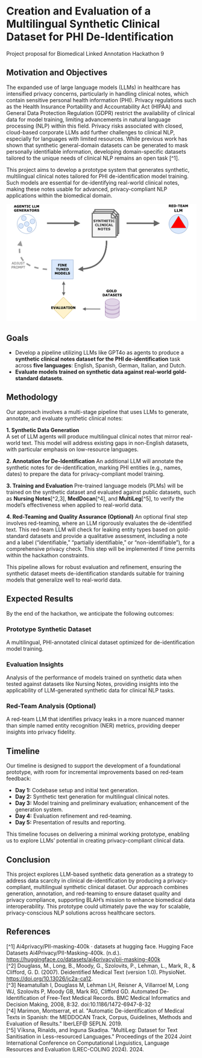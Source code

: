 # Creation and Evaluation of a Multilingual Synthetic Clinical Dataset for PHI De-Identification

Project proposal for Biomedical Linked Annotation Hackathon 9

## Motivation and Objectives 
The expanded use of large language models (LLMs) in healthcare has intensified privacy concerns, particularly in handling clinical notes, which contain sensitive personal health information (PHI). Privacy regulations such as the Health Insurance Portability and Accountability Act (HIPAA) and General Data Protection Regulation (GDPR) restrict the availability of clinical data for model training, limiting advancements in natural language processing (NLP) within this field. Privacy risks associated with closed, cloud-based corporate LLMs add further challenges to clinical NLP, especially for languages with limited resources. While previous work has shown that synthetic general-domain datasets can be generated to mask personally identifiable information, developing domain-specific datasets tailored to the unique needs of clinical NLP remains an open task [^1].

This project aims to develop a prototype system that generates synthetic, multilingual clinical notes tailored for PHI de-identification model training. Such models are essential for de-identifying real-world clinical notes, making these notes usable for advanced, privacy-compliant NLP applications within the biomedical domain.


![Pipeline](./img/blah9-deid.png "Pipeline")

##  Goals
- Develop a pipeline utilizing LLMs like GPT4o as agents to produce a **synthetic clinical notes dataset for the PHI de-identification** task across **five languages**: English, Spanish, German, Italian, and Dutch.
- **Evaluate models trained on synthetic data against real-world gold-standard datasets**.

## Methodology
Our approach involves a multi-stage pipeline that uses LLMs to generate, annotate, and evaluate synthetic clinical notes:

**1. Synthetic Data Generation**  
   A set of LLM agents will produce multilingual clinical notes that mirror real-world text. This model will address existing gaps in non-English datasets, with particular emphasis on low-resource languages.

**2. Annotation for De-Identification**
   An additional LLM will annotate the synthetic notes for de-identification, marking PHI entities (e.g., names, dates) to prepare the data for privacy-compliant model training.


**3. Training and Evaluation**
   Pre-trained language models (PLMs) will be trained on the synthetic dataset and evaluated against public datasets, such as **Nursing Notes**[^2,3], **MedDocan**[^4], and **MultiLeg**[^5], to verify the model’s effectiveness when applied to real-world data.

**4. Red-Teaming and Quality Assurance (Optional)**
  An optional final step involves red-teaming, where an LLM rigorously evaluates the de-identified text. This red-team LLM will check for leaking entity types based on gold-standard datasets and provide a qualitative assessment, including a note and a label (“identifiable,” “partially identifiable,” or “non-identifiable”), for a comprehensive privacy check. This step will be implemented if time permits within the hackathon constraints.

This pipeline allows for robust evaluation and refinement, ensuring the synthetic dataset meets de-identification standards suitable for training models that generalize well to real-world data.

## Expected Results
By the end of the hackathon, we anticipate the following outcomes:

### Prototype Synthetic Dataset 
   A multilingual, PHI-annotated clinical dataset optimized for de-identification model training.

### Evaluation Insights
   Analysis of the performance of models trained on synthetic data when tested against datasets like Nursing Notes, providing insights into the applicability of LLM-generated synthetic data for clinical NLP tasks.

### Red-Team Analysis (Optional) 
   A red-team LLM that identifies privacy leaks in a more nuanced manner than simple named entity recognition (NER) metrics, providing deeper insights into privacy fidelity.

##  Timeline 
Our timeline is designed to support the development of a foundational prototype, with room for incremental improvements based on red-team feedback:

- **Day 1:** Codebase setup and initial text generation.
- **Day 2:** Synthetic text generation for multilingual clinical notes.
- **Day 3:** Model training and preliminary evaluation; enhancement of the generation system.
- **Day 4:** Evaluation refinement and red-teaming.
- **Day 5:** Presentation of results and reporting.

This timeline focuses on delivering a minimal working prototype, enabling us to explore LLMs’ potential in creating privacy-compliant clinical data.

## Conclusion
This project explores LLM-based synthetic data generation as a strategy to address data scarcity in clinical de-identification by producing a privacy-compliant, multilingual synthetic clinical dataset. Our approach combines generation, annotation, and red-teaming to ensure dataset quality and privacy compliance, supporting BLAH’s mission to enhance biomedical data interoperability. This prototype could ultimately pave the way for scalable, privacy-conscious NLP solutions across healthcare sectors.

## References
[^1] Ai4privacy/PII-masking-400k · datasets at hugging face. Hugging Face Datasets Ai4Privacy/PII-Masking-400k. (n.d.). https://huggingface.co/datasets/ai4privacy/pii-masking-400k  
[^2] Douglass, M., Long, B., Moody, G., Szolovits, P., Lehman, L., Mark, R., & Clifford, G. D. (2007). Deidentified Medical Text (version 1.0). PhysioNet. https://doi.org/10.13026/jc2a-ca12.   
[^3] Neamatullah I, Douglass M, Lehman LH, Reisner A, Villarroel M, Long WJ, Szolovits P, Moody GB, Mark RG, Clifford GD. Automated De-Identification of Free-Text Medical Records. BMC Medical Informatics and Decision Making, 2008, 8:32. doi:10.1186/1472-6947-8-32  
[^4] Marimon, Montserrat, et al. "Automatic De-identification of Medical Texts in Spanish: the MEDDOCAN Track, Corpus, Guidelines, Methods and Evaluation of Results." IberLEF@ SEPLN. 2019.  
[^5] Vīksna, Rinalds, and Inguna Skadiņa. "MultiLeg: Dataset for Text Sanitisation in Less-resourced Languages." Proceedings of the 2024 Joint International Conference on Computational Linguistics, Language Resources and Evaluation (LREC-COLING 2024). 2024.  
